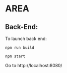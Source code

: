 # AREA

## Back-End:

To launch back end:

``npm run build ``

``npm start ``

Go to http://localhost:8080/